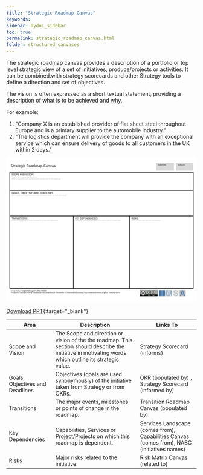 ```yaml
---
title: "Strategic Roadmap Canvas"
keywords: 
sidebar: mydoc_sidebar
toc: true
permalink: strategic_roadmap_canvas.html
folder: structured_canvases
---
```


The strategic roadmap canvas provides a description of a portfolio or top level strategic view of a set of initiatives, produce/projects or activities. It can be combined.with strategy scorecards and other Strategy tools to define a direction and set of objectives.

The vision is often expressed as a short textual statement, providing a description of what is to be achieved and why.

For example:

1.  "Company X is an established provider of flat sheet steel throughout Europe and is a primary supplier to the automobile industry."
2.  "The logistics department will provide the company with an exceptional service which can ensure delivery of goods to all customers in the UK within 2 days."

![image001](media/strategic_roadmap_canvas001.svg)

[Download PPT](media/ppt/strategic_roadmap_canvas.ppt){:target="_blank"}

| Area | Description | Links To |
| --- | --- | --- |
| Scope and Vision | The Scope and direction or vision of the the roadmap. This section should describe the initiative in motivating words which outline its strategic value. | Strategy Scorecard (informs) |
| Goals, Objectives and Deadlines | Objectives (goals are used synonymously) of the initiative taken from Strategy or from OKRs. | OKR (populated by) , Strategy Scorecard (informed by) |
| Transitions | The major events, milestones or points of change in the roadmap. | Transition Roadmap Canvas (populated by) |
| Key Dependencies | Capabilities, Services or Project/Projects on which this roadmap is dependent. | Services Landscape (comes from), Capabilities Canvas (comes from), NABC (initiatives names) |
| Risks | Major risks related to the initiative. | Risk Matrix Canvas (related to) |